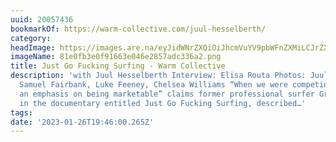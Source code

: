 ```yaml
---
uuid: 20057436
bookmarkOf: https://warm-collective.com/juul-hesselberth/
category:
headImage: https://images.are.na/eyJidWNrZXQiOiJhcmVuYV9pbWFnZXMiLCJrZXkiOiIyMDA1NzQzNi9vcmlnaW5hbF84MWUwZmIzZTBmOTE2NjNlMDQ2ZTI4NTdhZGMzMzZhMi5wbmciLCJlZGl0cyI6eyJyZXNpemUiOnsid2lkdGgiOjEyMDAsImhlaWdodCI6MTIwMCwiZml0IjoiaW5zaWRlIiwid2l0aG91dEVubGFyZ2VtZW50Ijp0cnVlfSwid2VicCI6eyJxdWFsaXR5Ijo5MH0sImpwZWciOnsicXVhbGl0eSI6OTB9LCJyb3RhdGUiOm51bGx9fQ==?bc=0
imageName: 81e0fb3e0f91663e046e2857adc336a2.png
title: Just Go Fucking Surfing - Warm Collective
description: 'with Juul Hesselberth Interview: Elisa Routa Photos: Juul Hesselberth,
  Samuel Fairbank, Luke Feeney, Chelsea Williams “When we were competing, there was
  an emphasis on being marketable” claims former professional surfer Grace Styman-Lane
  in the documentary entitled Just Go Fucking Surfing, described…'
tags:
date: '2023-01-26T19:46:00.265Z'
---
```

